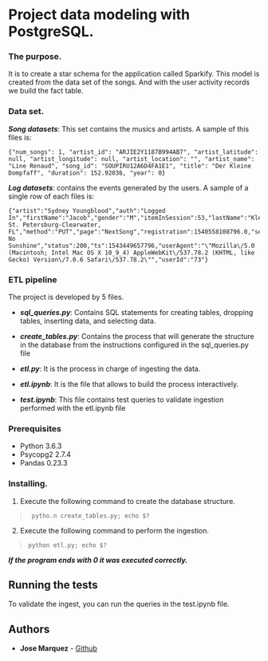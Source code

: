 # Project data modeling with PostgreSQL.

### The purpose.

It is to create a star schema for the application called Sparkify. This model is created from the data set of the songs. And with the user activity records we build the fact table.

### Data set.

***Song datasets***: This set contains the musics and artists. A sample of this files is:
```
{"num_songs": 1, "artist_id": "ARJIE2Y1187B994AB7", "artist_latitude": null, "artist_longitude": null, "artist_location": "", "artist_name": "Line Renaud", "song_id": "SOUPIRU12A6D4FA1E1", "title": "Der Kleine Dompfaff", "duration": 152.92036, "year": 0}
```

***Log datasets***: contains the events generated by the users. A sample of a single row of each files is:
```
{"artist":"Sydney Youngblood","auth":"Logged In","firstName":"Jacob","gender":"M","itemInSession":53,"lastName":"Klein","length":238.07955,"level":"paid","location":"Tampa-St. Petersburg-Clearwater, FL","method":"PUT","page":"NextSong","registration":1540558108796.0,"sessionId":954,"song":"Ain't No Sunshine","status":200,"ts":1543449657796,"userAgent":"\"Mozilla\/5.0 (Macintosh; Intel Mac OS X 10_9_4) AppleWebKit\/537.78.2 (KHTML, like Gecko) Version\/7.0.6 Safari\/537.78.2\"","userId":"73"}
```

### ETL pipeline

The project is developed by 5 files.

* ***sql_queries.py***: Contains SQL statements for creating tables, dropping tables, inserting data, and selecting data.

* ***create_tables.py***: Contains the process that will generate the structure in the database from the instructions configured in the sql_queries.py file

* ***etl.py***: It is the process in charge of ingesting the data.

* ***etl.ipynb***: It is the file that allows to build the process interactively.

* ***test.ipynb***: This file contains test queries to validate ingestion performed with the etl.ipynb file

### Prerequisites
* Python    3.6.3
* Psycopg2  2.7.4
* Pandas    0.23.3

### Installing.

1. Execute the following command to create the database structure.

> ` pytho.n create_tables.py; echo $?`

2. Execute the following command to perform the ingestion.

> `python etl.py; echo $?`

***If the program ends with 0 it was executed correctly.***

## Running the tests

To validate the ingest, you can run the queries in the test.ipynb file.

## Authors

* **Jose Marquez** - [Github](https://github.com/jmarquez42)

